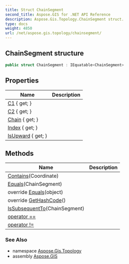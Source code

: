 ```yaml
---
title: Struct ChainSegment
second_title: Aspose.GIS for .NET API Reference
description: Aspose.Gis.Topology.ChainSegment struct. 
type: docs
weight: 4850
url: /net/aspose.gis.topology/chainsegment/
---
```

## ChainSegment structure

```csharp
public struct ChainSegment : IEquatable<ChainSegment>
```

## Properties

| Name | Description |
| --- | --- |
| [C1](../../aspose.gis.topology/chainsegment/c1/) { get; } |  |
| [C2](../../aspose.gis.topology/chainsegment/c2/) { get; } |  |
| [Chain](../../aspose.gis.topology/chainsegment/chain/) { get; } |  |
| [Index](../../aspose.gis.topology/chainsegment/index/) { get; } |  |
| [IsUpward](../../aspose.gis.topology/chainsegment/isupward/) { get; } |  |

## Methods

| Name | Description |
| --- | --- |
| [Contains](../../aspose.gis.topology/chainsegment/contains/)(Coordinate) |  |
| [Equals](../../aspose.gis.topology/chainsegment/equals/#equals)(ChainSegment) |  |
| override [Equals](../../aspose.gis.topology/chainsegment/equals/#equals_1)(object) |  |
| override [GetHashCode](../../aspose.gis.topology/chainsegment/gethashcode/)() |  |
| [IsSubsequentTo](../../aspose.gis.topology/chainsegment/issubsequentto/)(ChainSegment) |  |
| [operator ==](../../aspose.gis.topology/chainsegment/op_equality/) |  |
| [operator !=](../../aspose.gis.topology/chainsegment/op_inequality/) |  |

### See Also

* namespace [Aspose.Gis.Topology](../../aspose.gis.topology/)
* assembly [Aspose.GIS](../../)


